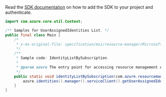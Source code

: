 Read the [SDK documentation](https://github.com/Azure/azure-sdk-for-java/blob/azure-resourcemanager_2.12.0/sdk/resourcemanager/azure-resourcemanager/README.md) on how to add the SDK to your project and authenticate.

```java
import com.azure.core.util.Context;

/** Samples for UserAssignedIdentities List. */
public final class Main {
    /*
     * x-ms-original-file: specification/msi/resource-manager/Microsoft.ManagedIdentity/stable/2018-11-30/examples/IdentityListBySubscription.json
     */
    /**
     * Sample code: IdentityListBySubscription.
     *
     * @param azure The entry point for accessing resource management APIs in Azure.
     */
    public static void identityListBySubscription(com.azure.resourcemanager.AzureResourceManager azure) {
        azure.identities().manager().serviceClient().getUserAssignedIdentities().list(Context.NONE);
    }
}
```
